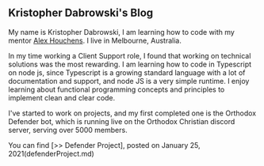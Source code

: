 ## Kristopher Dabrowski's Blog

My name is Kristopher Dabrowski, I am learning how to code with my mentor [Alex Houchens](www.google.com). I live in Melbourne, Australia.

In my time working a Client Support role, I found that working on technical solutions was the most rewarding. I am learning how to code in Typescript on node js, since Typescript is a growing standard language with a lot of documentation and support, and node JS is a very simple runtime. I enjoy learning about functional programming concepts and principles to implement clean and clear code.

I've started to work on projects, and my first completed one is the Orthodox Defender bot, which is running live on the Orthodox Christian discord server, serving over 5000 members.

You can find  [>> Defender Project], posted on January 25, 2021(defenderProject.md)

